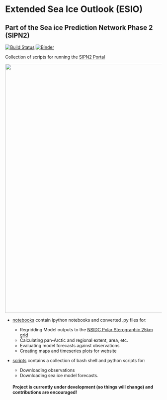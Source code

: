 # Extended Sea Ice Outlook (ESIO)
## Part of the Sea ice Prediction Network Phase 2 (SIPN2)

[![Build Status](https://travis-ci.org/NicWayand/ESIO.svg?branch=master)](https://travis-ci.org/NicWayand/ESIO) [![Binder](https://mybinder.org/badge.svg)](https://mybinder.org/v2/gh/NicWayand/ESIO/master?filepath=notebooks%2FExample_plot_SIPN2_data.ipynb)





Collection of scripts for running the [SIPN2 Portal](http://www.atmos.uw.edu/sipn)

<p align="center">
  <img src="https://atmos.washington.edu/sipn/figures/model/all_model/sic/timeseries/panArctic_extent_forecast_raw_predicted.png?342038402" width="800"/>
</p>

- [notebooks](./notebooks/) contain ipython notebooks and converted .py files for:
  - Regridding Model outputs to the [NSIDC Polar Sterographic 25km grid](https://nsidc.org/data/polar-stereo/ps_grids.html)
  - Calculating pan-Arctic and regional extent, area, etc. 
  - Evaluating model forecasts against observations
  - Creating maps and timeseries plots for website
  
- [scripts](./scripts/) contains a collection of bash shell and python scripts for:
  - Downloading observations
  - Downloading sea ice model forecasts.
  
  #### Project is currently under development (so things will change) and contributions are encouraged! 
